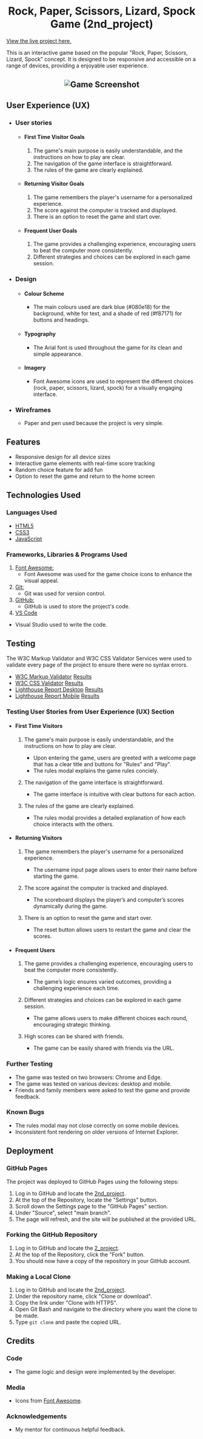 <h1 align="center">Rock, Paper, Scissors, Lizard, Spock Game (2nd_project)</h1>

[View the live project here.](https://tiko4real.github.io/2nd_Project)

This is an interactive game based on the popular "Rock, Paper, Scissors, Lizard, Spock" concept. It is designed to be responsive and accessible on a range of devices, providing a enjoyable user experience.

<h2 align="center"><img src= (/assets/images/preview-image.PNG)" alt="Game Screenshot"></h2>

## User Experience (UX)

-   ### User stories

    -   #### First Time Visitor Goals

        1. The game's main purpose is easily understandable, and the instructions on how to play are clear.
        2. The navigation of the game interface is straightforward.
        3. The rules of the game are clearly explained.
    -   #### Returning Visitor Goals

        1. The game remembers the player's username for a personalized experience.
        2. The score against the computer is tracked and displayed.
        3. There is an option to reset the game and start over.

    -   #### Frequent User Goals

        1. The game provides a challenging experience, encouraging users to beat the computer more consistently.
        2. Different strategies and choices can be explored in each game session.

-   ### Design
    -   #### Colour Scheme
        -   The main colours used are dark blue (#080e18) for the background, white for text, and a shade of red (#f87171) for buttons and headings.
    -   #### Typography
        -   The Arial font is used throughout the game for its clean and simple appearance.
    -   #### Imagery
        -   Font Awesome icons are used to represent the different choices (rock, paper, scissors, lizard, spock) for a visually engaging interface.

*   ### Wireframes

    -   Paper and pen used because the project is very simple.

## Features

-   Responsive design for all device sizes
-   Interactive game elements with real-time score tracking
-   Random choice feature for add fun
-   Option to reset the game and return to the home screen

## Technologies Used

### Languages Used

-   [HTML5](https://en.wikipedia.org/wiki/HTML5)
-   [CSS3](https://en.wikipedia.org/wiki/Cascading_Style_Sheets)
-   [JavaScript](https://en.wikipedia.org/wiki/JavaScript)

### Frameworks, Libraries & Programs Used

1. [Font Awesome:](https://fontawesome.com/)
    - Font Awesome was used for the game choice icons to enhance the visual appeal.
2. [Git:](https://git-scm.com/)
    - Git was used for version control.
3. [GitHub:](https://github.com/)
    - GitHub is used to store the project's code.
4. [VS Code](https://code.visualstudio.com/)
  - Visual Studio used to write the code.

## Testing

The W3C Markup Validator and W3C CSS Validator Services were used to validate every page of the project to ensure there were no syntax errors.

-   [W3C Markup Validator](https://validator.w3.org/)   [Results](assets/images/index.html-test.png)
-   [W3C CSS Validator](https://jigsaw.w3.org/css-validator/)  [Results](assets/images/style.css-test)
-   [Lighthouse Report Desktop](h[ttps://validator.w3.org/](https://developer.chrome.com/docs/lighthouse/overview)) [Results](assets/images/lighthouse-report-desktop)
-   [Lighthouse Report Mobile](h[ttps://validator.w3.org/](https://developer.chrome.com/docs/lighthouse/overview)) [Results](assets/images/lighthouse-report-mobile)

### Testing User Stories from User Experience (UX) Section

-   #### First Time Visitors

    1. The game's main purpose is easily understandable, and the instructions on how to play are clear.

        - Upon entering the game, users are greeted with a welcome page that has a clear title and buttons for "Rules" and "Play".
        - The rules modal explains the game rules conciely.

    2. The navigation of the game interface is straightforward.

        - The game interface is intuitive with clear buttons for each action.

    3. The rules of the game are clearly explained.

        - The rules modal provides a detailed explanation of how each choice interacts with the others.

-   #### Returning Visitors

    1. The game remembers the player's username for a personalized experience.

        - The username input page allows users to enter their name before starting the game.

    2. The score against the computer is tracked and displayed.

        - The scoreboard displays the player’s and computer’s scores dynamically during the game.

    3. There is an option to reset the game and start over.

        - The reset button allows users to restart the game and clear the scores.

-   #### Frequent Users

    1. The game provides a challenging experience, encouraging users to beat the computer more consistently.

        - The game’s logic ensures varied outcomes, providing a challenging experience each time.

    2. Different strategies and choices can be explored in each game session.

        - The game allows users to make different choices each round, encouraging strategic thinking.

    3. High scores can be shared with friends.

        - The game can be easily shared with friends via the URL.

### Further Testing

-   The game was tested on two browsers: Chrome and Edge.
-   The game was tested on various devices: desktop and mobile.
-   Friends and family members were asked to test the game and provide feedback.

### Known Bugs

-   The rules modal may not close correctly on some mobile devices.
-   Inconsistent font rendering on older versions of Internet Explorer.

## Deployment

### GitHub Pages

The project was deployed to GitHub Pages using the following steps:

1. Log in to GitHub and locate the [2nd_project](https://github.com/Tiko4real/2nd_Project).
2. At the top of the Repository, locate the "Settings" button.
3. Scroll down the Settings page to the "GitHub Pages" section.
4. Under "Source", select "main branch".
5. The page will refresh, and the site will be published at the provided URL.

### Forking the GitHub Repository

1. Log in to GitHub and locate the [2_project](https://github.com/Tiko4real/2nd_Project).
2. At the top of the Repository, click the "Fork" button.
3. You should now have a copy of the repository in your GitHub account.

### Making a Local Clone

1. Log in to GitHub and locate the [2nd_project](https://github.com/Tiko4real/2nd_Project).
2. Under the repository name, click "Clone or download".
3. Copy the link under "Clone with HTTPS".
4. Open Git Bash and navigate to the directory where you want the clone to be made.
5. Type `git clone` and paste the copied URL.



## Credits

### Code

-   The game logic and design were implemented by the developer.


### Media

-   Icons from [Font Awesome](https://fontawesome.com/).

### Acknowledgements

-   My mentor for continuous helpful feedback.


